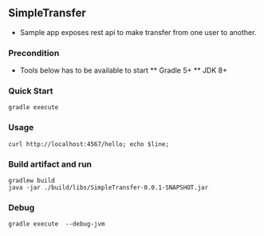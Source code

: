 ## SimpleTransfer
* Sample app exposes rest api to make transfer from one user to another.


### Precondition
* Tools below has to be available to start
  ** Gradle 5+
  ** JDK 8+


### Quick Start
```
gradle execute
```

### Usage
```
curl http://localhost:4567/hello; echo $line;
```

### Build artifact and run
```
gradlew build
java -jar ./build/libs/SimpleTransfer-0.0.1-SNAPSHOT.jar
```

### Debug
```
gradle execute  --debug-jvm
```